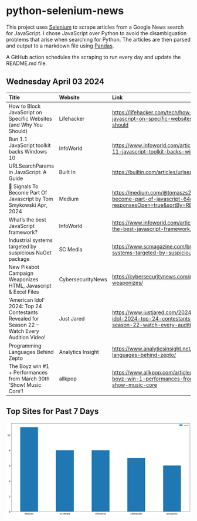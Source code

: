 # python-selenium-news

This project uses [Selenium](https://www.seleniumhq.org/) to scrape articles from a Google News search for JavaScript.
I chose JavaScript over Python to avoid the disambiguation problems that arise when searching for Python.
The articles are then parsed and output to a markdown file using [Pandas](https://pandas.pydata.org/).

A GitHub action schedules the scraping to run every day and update the README.md file.

## Wednesday April 03 2024


| Title                                                                                         | Website           | Link                                                                                                                            |
|:----------------------------------------------------------------------------------------------|:------------------|:--------------------------------------------------------------------------------------------------------------------------------|
| How to Block JavaScript on Specific Websites (and Why You Should)                             | Lifehacker        | https://lifehacker.com/tech/how-to-block-javascript-on-specific-websites-and-why-you-should                                     |
| Bun 1.1 JavaScript toolkit backs Windows 10                                                   | InfoWorld         | https://www.infoworld.com/article/3714825/bun-11-javascript-toolkit-backs-windows-10.html                                       |
| URLSearchParams in JavaScript: A Guide                                                        | Built In          | https://builtin.com/articles/urlsearchparams                                                                                    |
| 🥳 Signals To Become Part Of Javascript  by Tom Smykowski  Apr, 2024                           | Medium            | https://medium.com/@tomaszs2/signals-to-become-part-of-javascript-64ce72009f69?responsesOpen=true&sortBy=REVERSE_CHRON          |
| What’s the best JavaScript framework?                                                         | InfoWorld         | https://www.infoworld.com/article/3713207/whats-the-best-javascript-framework.html                                              |
| Industrial systems targeted by suspicious NuGet package                                       | SC Media          | https://www.scmagazine.com/brief/industrial-systems-targeted-by-suspicious-nuget-package                                        |
| New Pikabot Campaign Weaponizes HTML, Javascript & Excel Files                                | CybersecurityNews | https://cybersecuritynews.com/pikabot-campaign-weaponizes/                                                                      |
| 'American Idol' 2024: Top 24 Contestants Revealed for Season 22 – Watch Every Audition Video! | Just Jared        | https://www.justjared.com/2024/04/01/american-idol-2024-top-24-contestants-revealed-for-season-22-watch-every-audition-video/2/ |
| Programming Languages Behind Zepto                                                            | Analytics Insight | https://www.analyticsinsight.net/programming-languages-behind-zepto/                                                            |
| The Boyz win #1 + Performances from March 30th 'Show! Music Core'!                            | allkpop           | https://www.allkpop.com/article/2024/03/the-boyz-win-1-performances-from-march-30th-show-music-core                             |
## Top Sites for Past 7 Days

![Graph of Top Sites](https://raw.githubusercontent.com/dan-mba/python-selenium-news/main/last-week.png)
